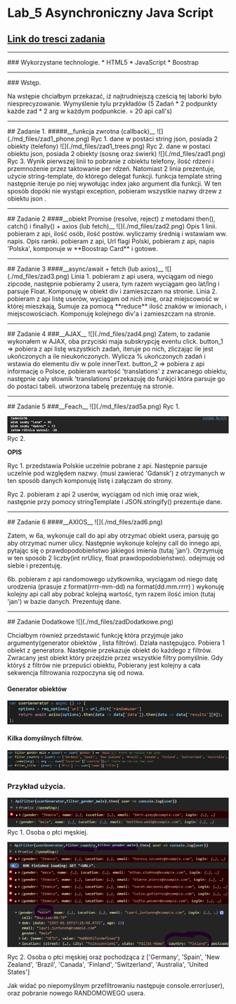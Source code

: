 # Lab_5 Asynchroniczny Java Script
 
## [Link do tresci zadania](https://zacniewski.gitlab.io/teaching/2020-serwisy-www/)
<hr>
### Wykorzystane technologie.
* HTML5
* JavaScript
* Boostrap
<hr>
### Wstęp.

Na wstępie chciałbym przekazać, iż najtrudniejszą cześcią tej laborki było niesprecyzowanie. 
Wymyślenie tylu przykładów (5 Zadań * 2 podpunkty każde zad * 2 arg w każdym podpunkcie. = 20 api call's)

<hr>
## Zadanie 1.
#####__funkcja zwrotna (callback)__
![](./md_files/zad1_phone.png)
Ryc 1. dane w postaci string json, posiada 2 obiekty (telefony)
![](./md_files/zad1_trees.png)
Ryc 2. dane w postaci obiektu json, posiada 2 obiekty (sosnę oraz świerk)
![](./md_files/zad1.png)
Ryc 3. Wynik pierwszej linii to pobranie z obiektu telefony, ilość rdzeni i przemnożenie przez taktowanie per rdzeń.
Natomiast 2 linia prezentuje, użycie string-template, do którego delegat funkcji. funkcja template string następnie iteruje po niej wywołując index jako argument dla funkcji.
W ten sposób dopóki nie wystąpi exception, pobieram wszystkie nazwy drzew z obiektu json .
 
<hr>
## Zadanie 2
####__obiekt Promise (resolve, reject) z metodami then(), catch() i finally() + axios (lub fetch)__
![](./md_files/zad2.png)
Opis 1 linii. pobieram z api, ilość osób, ilość postów. wyliczamy średnią i wstawiam ww. napis.
Opis ramki. pobieram z api, Url flagi Polski, pobieram z api, napis 'Polska', komponuje w **Boostrap Card** i gotowe.
 
<hr>
## Zadanie 3
####__async/await + fetch (lub axios)__
![](./md_files/zad3.png)
Linia 1. pobieram z api usera, wyciągam od niego zipcode, następnie pobieramy 2 usera, tym razem wyciągam geo lat/lng i parsuje Float.
Komponuję w obiekt div i zamieszczam na stronie.
Linia 2. pobieram z api listę userów, wyciągam od nich imię, oraz miejscowość w której mieszkają,
Sumuje za pomocą **reduce** ilość znaków w imionach, i miejscowościach.
Komponuję kolejnego div'a i zamieszczam na stronie.
 
 
<hr>
## Zadanie 4
###__AJAX__
![](./md_files/zad4.png)
Zatem, to zadanie wykonałem w AJAX, oba przyciski maja subskrypcję eventu click.
button_1 => 
pobiera z api listę wszystkich zadań, iteruje po nich, zliczając ile jest ukończonych a ile nieukończonych.
Wylicza % ukończonych zadań i wstawia do elementu div w pole innerText.
button_2 =>
pobiera z api informację o Polsce, pobieram wartość 'translations' z zwracanego obiektu,
następnie caly słownik 'translations' przekazuję do funkjci która parsuje go do postaci tabeli.
utworzona tabelę prezentuję na stronie.
 
<hr>
## Zadanie 5
###__Feach__
![](./md_files/zad5a.png)
Ryc 1.
 
![](./md_files/zad5b.png)
Ryc 2.
 
 
**OPIS**
 
Ryc 1. przedstawia Polskie uczelnie pobrane z api. Następnie parsuje uczelnie pod względem nazwy. (musi zawierać 'Gdansk')
z otrzymanych w ten sposób danych komponuję listę i załączam do strony.
 
Ryc 2. pobieram z api 2 userów, wyciągam od nich imię oraz wiek, następnie przy pomocy stringTemplate i JSON.stringify() prezentuje dane.
 
<hr>
## Zadanie 6
####__AXIOS__
![](./md_files/zad6.png)
 
Zatem, w 6a, wykonuje call do api aby otrzymać obiekt usera, parsuję go aby otrzymać numer ulicy.
Następnie wykonuje kolejny call do innego api, pytając się o prawdopodobieństwo jakiegoś imienia (tutaj 'jan').
Otrzymuję w ten sposób 2 liczby(int nrUlicy, float prawdopodobieństwo). odejmuję od siebie i prezentuję.
 
6b. pobieram z api randomowego użytkownika, wyciągam od niego datę urodzenia (prasuje z format(rrrr-mm-dd) na format(dd.mm.rrrr) )
wykonuję kolejny api call aby pobrać kolejną wartość, tym razem ilość imion (tutaj 'jan') w bazie danych. 
Prezentuję dane.
 
<hr>
## Zadanie Dodatkowe
![](./md_files/zadDodatkowe.png)
 
Chciałbym również przedstawić funkcję która przyjmuje jako argumenty(generator obiektów , lista filtrów).
Działa następująco. Pobiera 1 obiekt z generatora. Następnie przekazuje obiekt do każdego z filtrów.
Zwracany jest obiekt który przejdzie przez wszystkie filtry pomyślnie.
Gdy któryś z filtrów nie przepuści obiektu, Pobierany jest kolejny a cała sekwencja filtrowania rozpoczyna się od nowa.
 
#### Generator obiektów
![](./md_files/zadDodatkowe_generator.png)
 
#### Kilka domyślnych filtrów.
![](./md_files/zadDodatkowe_filtry.png)
 
### Przykład użycia.
![](./md_files/zadDodatkowe_example_male.png)
Ryc 1. Osoba o płci męskiej.
 
 
![](./md_files/zadDodatkowe_example_country.png)
Ryc 2. Osoba o płci męskiej oraz  pochodząca z ['Germany', 'Spain', 'New Zealand', 'Brazil', 'Canada', 'Finland', 'Switzerland', 'Australia', 'United States']
 
 
 
Jak widać po niepomyślnym przefiltrowaniu następuje console.error(user), oraz pobranie nowego RANDOMOWEGO usera.
 
 
 
 


